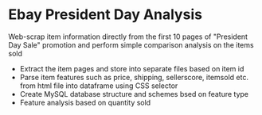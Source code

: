 # Ebay President Day Analysis 

Web-scrap item information directly from the first 10 pages of "President Day Sale" promotion and perform simple comparison analysis on the items sold

* Extract the item pages and store into separate files based on item id
* Parse item features such as price, shipping, sellerscore, itemsold etc. from html file into dataframe using CSS selector
* Create MySQL database structure and schemes bsed on feature type
* Feature analysis based on quantity sold